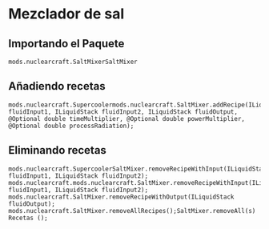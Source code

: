 # Mezclador de sal

## Importando el Paquete
`mods.nuclearcraft.SaltMixerSaltMixer`

## Añadiendo recetas
```zenscript
mods.nuclearcraft.Supercoolermods.nuclearcraft.SaltMixer.addRecipe(ILiquidStack fluidInput1, ILiquidStack fluidInput2, ILiquidStack fluidOutput, @Optional double timeMultiplier, @Optional double powerMultiplier, @Optional double processRadiation);
```

## Eliminando recetas
```zenscript
mods.nuclearcraft.SupercoolerSaltMixer.removeRecipeWithInput(ILiquidStack fluidInput1, ILiquidStack fluidInput2);
mods.nuclearcraft.mods.nuclearcraft.SaltMixer.removeRecipeWithInput(ILiquidStack fluidInput1, ILiquidStack fluidInput2);
mods.nuclearcraft.SaltMixer.removeRecipeWithOutput(ILiquidStack fluidOutput);
mods.nuclearcraft.SaltMixer.removeAllRecipes();SaltMixer.removeAll(s) Recetas ();
```